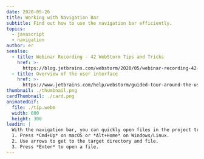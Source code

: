 ```yaml
---
date: 2020-05-26
title: Working with Navigation Bar
subtitle: Find out how to use the navigation bar efficiently.
topics:
  - javascript
  - navigation
author: er
seealso:
  - title: Webinar Recording - 42 WebStorm Tips and Tricks
    href: >-
      https://blog.jetbrains.com/webstorm/2020/05/webinar-recording-42-webstorm-tips-and-tricks
  - title: Overview of the user interface
    href: >-
      https://www.jetbrains.com/help/webstorm/guided-tour-around-the-user-interface.html#navigation-bar
thumbnail: ./thumbnail.png
cardThumbnail: ./card.png
animatedGif:
  file: ./tip.webm
  width: 600
  height: 300
leadin: |
  With the navigation bar, you can quickly open files in the project tree: 
  1. Press *Cmd+Up* on macOS or *Alt+Home* on Windows/Linux.
  2. Use arrows to get to the target directory and file.
  3. Press *Enter* to open a file.
---
```



